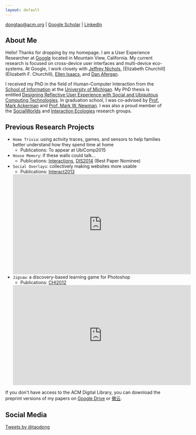```yaml
---
layout: default
---
```

[dongtao@acm.org](mailto:dongtao@acm.org) \| [Google Scholar](https://scholar.google.com/citations?user=HYU9v0QAAAAJ&hl=en) \| [LinkedIn](https://www.linkedin.com/in/dongtao)


## About Me

Hello! Thanks for dropping by my homepage. I am a User Experience Researcher at [Google](https://www.google.com/intl/en/about/) located in Mountain View, California. My current research is focused on cross-device user interfaces and multi-device eco-systems. At Google, I work closely with [Jeffrey Nichols](www.jeffreynichols.com/), [Elizabeth Churchill](Elizabeth F. Churchill), [Ellen Isaacs](www.izix.com/), and [Dan Afergan](http://www.eecs.tufts.edu/~afergan/).

I received my PhD in the field of Human-Computer Interaction from the [School of Information](http://www.si.umich.edu) at the [University of Michigan](http://www.umich.edu). My PhD thesis is entitled [Designing Reflective User Experience with Social and Ubiquitous Computing Technologies](http://deepblue.lib.umich.edu/handle/2027.42/111448). In graduation school, I was co-advised by [Prof. Mark Ackerman](http://www.socialworldsresearch.org/eecs/ackerm) and [Prof. Mark W. Newman](http://mwnewman.people.si.umich.edu/). I was also a proud member of the [SocialWorlds](http://www.socialworldsresearch.org/) and [Interaction Ecologies](http://www.intecolab.com/) research groups.

## Previous Research Projects

* `Home Trivia`: using activity traces, games, and sensors to help families better understand how they spend time at home
  - Publications: To appear at UbiComp2015
* `House Memory`: if these walls could talk...
  - Publications: [Interactions](http://dl.acm.org/citation.cfm?doid=2654824), [DIS2014](http://dl.acm.org/citation.cfm?id=2598605) (Best Paper Nominee)
* `Social Overlays`: collectively making websites more usable
  - Publications: [Interact2013](http://link.springer.com/chapter/10.1007/978-3-642-40498-6_21#page-1)
  <iframe width="560" height="315" src="https://www.youtube.com/embed/PlysPcqyRt0" frameborder="0" allowfullscreen></iframe>
* `Jigsaw`: a discovery-based learning game for Photoshop
  - Publications: [CHI2012](http://dl.acm.org/citation.cfm?id=2208358)
  <iframe width="560" height="315" src="https://www.youtube.com/embed/OwEPxmm_BTY" frameborder="0" allowfullscreen></iframe>

If you don't have access to the ACM Digital Library, you can download the preprint versions of my papers on [Google Drive](https://drive.google.com/folderview?id=0B3ZUNRRaVZ8nfkVHdzdOM3ZKQmZHMGl1SWowQU9GQnVWakM5YTQ2UGZJcnQ3d3ZQcjFOZ1U&usp=sharing) or [微云](http://share.weiyun.com/e2f251f11f0a4600f14d5e7fb81d1291).

## Social Media
<a class="twitter-timeline" href="https://twitter.com/taodong" data-widget-id="635598555265269760">Tweets by @taodong</a>
<script>!function(d,s,id){var js,fjs=d.getElementsByTagName(s)[0],p=/^http:/.test(d.location)?'http':'https';if(!d.getElementById(id)){js=d.createElement(s);js.id=id;js.src=p+"://platform.twitter.com/widgets.js";fjs.parentNode.insertBefore(js,fjs);}}(document,"script","twitter-wjs");</script>

